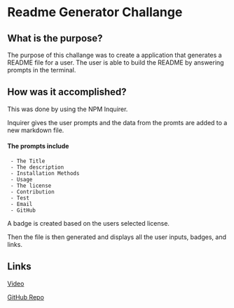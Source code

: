 # Readme Generator Challange

## What is the purpose?


The purpose of this challange was to create a application that generates a README file for a user.  The user is able to build the README by answering prompts in the terminal.


## How was it accomplished?

This was done by using the NPM Inquirer.

Inquirer gives the user prompts and the data from the promts are added to a new markdown file.

   #### The prompts include

     - The Title
     - The description
     - Installation Methods
     - Usage
     - The license
     - Contribution
     - Test
     - Email
     - GitHub

A badge is created based on the users selected license.

Then the file is then generated and displays all the user inputs, badges, and links.


## Links

[Video](https://drive.google.com/file/d/1e55bTBEjcnHoen-6CGJfQ8DploMoTrhG/view?usp=sharing)

[GitHub Repo](https://github.com/Bryson987081/portfolio-challange)